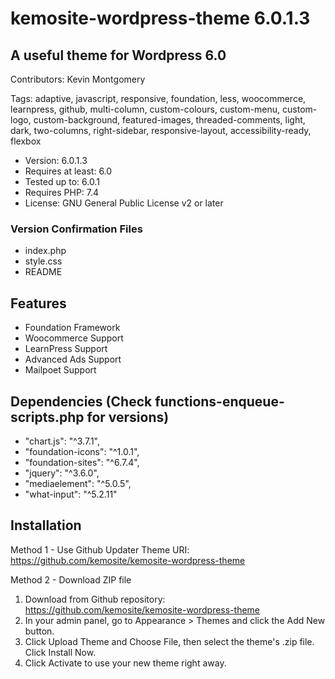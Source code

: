 # kemosite-wordpress-theme 6.0.1.3
## A useful theme for Wordpress 6.0

Contributors: Kevin Montgomery

Tags: adaptive, javascript, responsive, foundation, less, woocommerce, learnpress, github, multi-column, custom-colours, custom-menu, custom-logo, custom-background, featured-images, threaded-comments, light, dark, two-columns, right-sidebar, responsive-layout, accessibility-ready, flexbox

- Version: 6.0.1.3
- Requires at least: 6.0
- Tested up to: 6.0.1
- Requires PHP: 7.4
- License: GNU General Public License v2 or later

### Version Confirmation Files
- index.php
- style.css
- README

## Features
 - Foundation Framework
 - Woocommerce Support
 - LearnPress Support
 - Advanced Ads Support
 - Mailpoet Support

## Dependencies (Check functions-enqueue-scripts.php for versions)
- "chart.js": "^3.7.1",
- "foundation-icons": "^1.0.1",
- "foundation-sites": "^6.7.4",
- "jquery": "^3.6.0",
- "mediaelement": "^5.0.5",
- "what-input": "^5.2.11"

## Installation
Method 1 - Use Github Updater
Theme URI: https://github.com/kemosite/kemosite-wordpress-theme

Method 2 - Download ZIP file
1. Download from Github repository: https://github.com/kemosite/kemosite-wordpress-theme
2. In your admin panel, go to Appearance > Themes and click the Add New button.
3. Click Upload Theme and Choose File, then select the theme's .zip file. Click Install Now.
4. Click Activate to use your new theme right away.